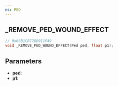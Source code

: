 ```yaml
---
ns: PED
---
```

## _REMOVE_PED_WOUND_EFFECT

```c
// 0x66B1CB778D911F49
void _REMOVE_PED_WOUND_EFFECT(Ped ped, float p1);
```

## Parameters
* **ped**:
* **p1**:

